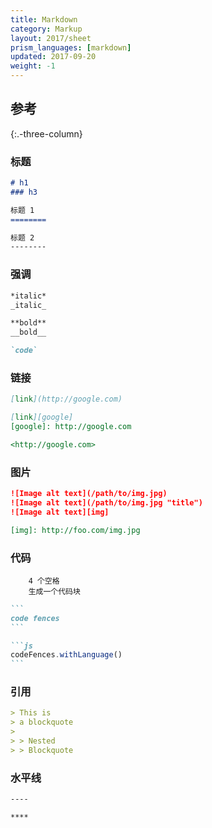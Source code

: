 ```yaml
---
title: Markdown
category: Markup
layout: 2017/sheet
prism_languages: [markdown]
updated: 2017-09-20
weight: -1
---
```


## 参考
{:.-three-column}

### 标题

```markdown
# h1
### h3
```

```markdown
标题 1
========
```

```markdown
标题 2
--------
```

### 强调

```markdown
*italic*
_italic_
```

```markdown
**bold**
__bold__
```

```markdown
`code`
```

### 链接

```markdown
[link](http://google.com)
```

```markdown
[link][google]
[google]: http://google.com
```

```markdown
<http://google.com>
```

### 图片

```markdown
![Image alt text](/path/to/img.jpg)
![Image alt text](/path/to/img.jpg "title")
![Image alt text][img]
```

```markdown
[img]: http://foo.com/img.jpg
```

### 代码

```
    4 个空格
    生成一个代码块
```

~~~markdown
```
code fences
```
~~~


~~~markdown
```js
codeFences.withLanguage()
```
~~~

### 引用

```markdown
> This is
> a blockquote
>
> > Nested
> > Blockquote
```

### 水平线

```markdown
----
```

```markdown
****
```
